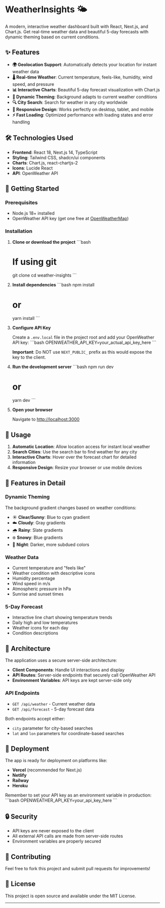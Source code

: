 # WeatherInsights 🌤️

A modern, interactive weather dashboard built with React, Next.js, and Chart.js. Get real-time weather data and beautiful 5-day forecasts with dynamic theming based on current conditions.

## ✨ Features

- **🌍 Geolocation Support**: Automatically detects your location for instant weather data
- **🌡️ Real-time Weather**: Current temperature, feels-like, humidity, wind speed, and pressure
- **📊 Interactive Charts**: Beautiful 5-day forecast visualization with Chart.js
- **🎨 Dynamic Theming**: Background adapts to current weather conditions
- **🔍 City Search**: Search for weather in any city worldwide
- **📱 Responsive Design**: Works perfectly on desktop, tablet, and mobile
- **⚡ Fast Loading**: Optimized performance with loading states and error handling

## 🛠️ Technologies Used

- **Frontend**: React 18, Next.js 14, TypeScript
- **Styling**: Tailwind CSS, shadcn/ui components
- **Charts**: Chart.js, react-chartjs-2
- **Icons**: Lucide React
- **API**: OpenWeather API

## 🚀 Getting Started

### Prerequisites

- Node.js 18+ installed
- OpenWeather API key (get one free at [OpenWeatherMap](https://openweathermap.org/api))

### Installation

1. **Clone or download the project**
   \`\`\`bash
   # If using git
   git clone <your-repo-url>
   cd weather-insights
   \`\`\`

2. **Install dependencies**
   \`\`\`bash
   npm install
   # or
   yarn install
   \`\`\`

3. **Configure API Key**
   
   Create a `.env.local` file in the project root and add your OpenWeather API key:
   \`\`\`bash
   OPENWEATHER_API_KEY=your_actual_api_key_here
   \`\`\`
   
   **Important**: Do NOT use `NEXT_PUBLIC_` prefix as this would expose the key to the client.

4. **Run the development server**
   \`\`\`bash
   npm run dev
   # or
   yarn dev
   \`\`\`

5. **Open your browser**
   
   Navigate to [http://localhost:3000](http://localhost:3000)

## 🌟 Usage

1. **Automatic Location**: Allow location access for instant local weather
2. **Search Cities**: Use the search bar to find weather for any city
3. **Interactive Charts**: Hover over the forecast chart for detailed information
4. **Responsive Design**: Resize your browser or use mobile devices

## 🎨 Features in Detail

### Dynamic Theming
The background gradient changes based on weather conditions:
- ☀️ **Clear/Sunny**: Blue to cyan gradient
- ☁️ **Cloudy**: Gray gradients
- 🌧️ **Rainy**: Slate gradients
- ❄️ **Snowy**: Blue gradients
- 🌙 **Night**: Darker, more subdued colors

### Weather Data
- Current temperature and "feels like"
- Weather condition with descriptive icons
- Humidity percentage
- Wind speed in m/s
- Atmospheric pressure in hPa
- Sunrise and sunset times

### 5-Day Forecast
- Interactive line chart showing temperature trends
- Daily high and low temperatures
- Weather icons for each day
- Condition descriptions

## 🔧 Architecture

The application uses a secure server-side architecture:

- **Client Components**: Handle UI interactions and display
- **API Routes**: Server-side endpoints that securely call OpenWeather API
- **Environment Variables**: API keys are kept server-side only

### API Endpoints

- `GET /api/weather` - Current weather data
- `GET /api/forecast` - 5-day forecast data

Both endpoints accept either:
- `city` parameter for city-based searches
- `lat` and `lon` parameters for coordinate-based searches

## 🚀 Deployment

The app is ready for deployment on platforms like:
- **Vercel** (recommended for Next.js)
- **Netlify**
- **Railway**
- **Heroku**

Remember to set your API key as an environment variable in production:
\`\`\`bash
OPENWEATHER_API_KEY=your_api_key_here
\`\`\`

## 🔒 Security

- API keys are never exposed to the client
- All external API calls are made from server-side routes
- Environment variables are properly secured

## 🤝 Contributing

Feel free to fork this project and submit pull requests for improvements!

## 📄 License

This project is open source and available under the MIT License.

---
